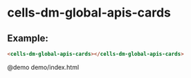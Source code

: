 # cells-dm-global-apis-cards

## Example:

```html
<cells-dm-global-apis-cards></cells-dm-global-apis-cards>
```

@demo demo/index.html